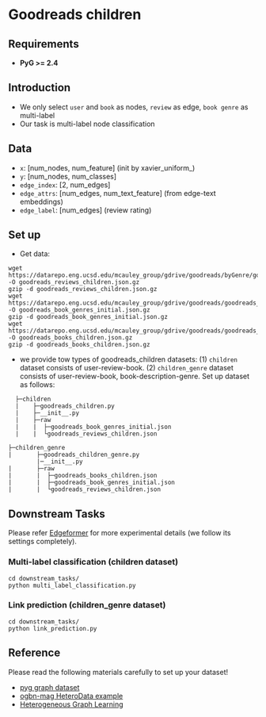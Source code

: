 # Goodreads children

## Requirements

+ **PyG >= 2.4**

## Introduction

+ We only select `user` and `book` as nodes, `review` as edge, `book genre` as multi-label
+ Our task is multi-label node classification

## Data

+ `x`: [num_nodes, num_feature] (init by xavier_uniform_)
+ `y`: [num_nodes, num_classes]
+ `edge_index`: [2, num_edges]
+ `edge_attrs`: [num_edges, num_text_feature] (from edge-text embeddings)
+ `edge_label`: [num_edges] (review rating)

## Set up

+ Get data:

``` 
wget https://datarepo.eng.ucsd.edu/mcauley_group/gdrive/goodreads/byGenre/goodreads_reviews_children.json.gz -O goodreads_reviews_children.json.gz
gzip -d goodreads_reviews_children.json.gz
wget https://datarepo.eng.ucsd.edu/mcauley_group/gdrive/goodreads/goodreads_book_genres_initial.json.gz -O goodreads_book_genres_initial.json.gz
gzip -d goodreads_book_genres_initial.json.gz
wget https://datarepo.eng.ucsd.edu/mcauley_group/gdrive/goodreads/goodreads_books_children.json.gz -O goodreads_books_children.json.gz
gzip -d goodreads_books_children.json.gz
```

+ we provide tow types of goodreads_children datasets: (1) `children` dataset consists of user-review-book. (2) `children_genre` dataset consists of user-review-book, book-description-genre. Set up dataset as follows:

```
  ├─children
  |    ├─goodreads_children.py
  |    ├─__init__.py
  |    ├─raw
  |    |  ├─goodreads_book_genres_initial.json
  |    |  └goodreads_reviews_children.json

```

```
├─children_genre
|       ├─goodreads_children_genre.py
        |─__init__.py
|       ├─raw
|       |  ├─goodreads_books_children.json
|       |  ├─goodreads_book_genres_initial.json
|       |  └goodreads_reviews_children.json
```

## Downstream Tasks

Please refer [Edgeformer](https://openreview.net/pdf?id=2YQrqe4RNv) for more experimental details (we follow its settings completely).

### Multi-label classification (children dataset)

```
cd downstream_tasks/
python multi_label_classification.py
```

### Link prediction (children_genre dataset)

```
cd downstream_tasks/
python link_prediction.py
```

## Reference

Please read the following materials carefully to set up your dataset!

+ [pyg graph dataset](https://pytorch-geometric.readthedocs.io/en/latest/notes/create_dataset.html)
+ [ogbn-mag HeteroData example](https://pytorch-geometric.readthedocs.io/en/latest/_modules/torch_geometric/datasets/ogb_mag.html)
+ [Heterogeneous Graph Learning](https://pytorch-geometric.readthedocs.io/en/latest/notes/heterogeneous.html)
